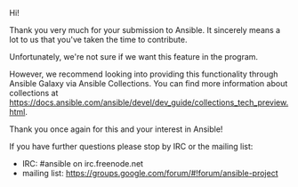 Hi!

Thank you very much for your submission to Ansible. It sincerely means a lot to us that you've taken the time to contribute.

Unfortunately, we're not sure if we want this feature in the program.

However, we recommend looking into providing this functionality through Ansible Galaxy via Ansible Collections. You can find more information about collections at https://docs.ansible.com/ansible/devel/dev_guide/collections_tech_preview.html.

Thank you once again for this and your interest in Ansible!

If you have further questions please stop by IRC or the mailing list:

   * IRC: #ansible on irc.freenode.net
   * mailing list: https://groups.google.com/forum/#!forum/ansible-project
